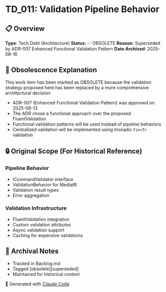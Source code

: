 # TD_011: Validation Pipeline Behavior

## 📋 Overview
**Type**: Tech Debt (Architecture)
**Status**: ✅ OBSOLETE
**Reason**: Superseded by ADR-007 Enhanced Functional Validation Pattern
**Date Archived**: 2025-08-16

## 🚫 Obsolescence Explanation

This work item has been marked as OBSOLETE because the validation strategy proposed here has been replaced by a more comprehensive architectural decision:

- ADR-007 (Enhanced Functional Validation Pattern) was approved on 2025-08-13
- The ADR chose a functional approach over the proposed FluentValidation
- Functional validation patterns will be used instead of pipeline behaviors
- Centralized validation will be implemented using monadic `Fin<T>` validation

## 🔒 Original Scope (For Historical Reference)

### Pipeline Behavior
- ICommandValidator interface
- ValidationBehavior for MediatR
- Validation result types
- Error aggregation

### Validation Infrastructure
- FluentValidation integration
- Custom validation attributes
- Async validation support
- Caching for expensive validations

## 📝 Archival Notes
- Tracked in Backlog.md
- Tagged [obsolete][superseded]
- Maintained for historical context

🤖 Generated with [Claude Code](https://claude.ai/code)